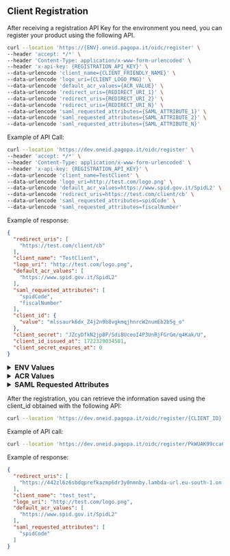 ## Client Registration

After receiving a registration API Key for the environment you need, you can
register
your product using the following API.

```bash
curl --location 'https://{ENV}.oneid.pagopa.it/oidc/register' \
--header 'accept: */*' \
--header 'Content-Type: application/x-www-form-urlencoded' \
--header 'x-api-key: {REGISTRATION_API_KEY}' \
--data-urlencode 'client_name={CLIENT_FRIENDLY_NAME}' \
--data-urlencode 'logo_uri={CLIENT_LOGO_PNG}' \
--data-urlencode 'default_acr_values={ACR_VALUE}' \
--data-urlencode 'redirect_uris={REDIRECT_URI_1}' \
--data-urlencode 'redirect_uris={REDIRECT_URI_2}' \
--data-urlencode 'redirect_uris={REDIRECT_URI_N}' \
--data-urlencode 'saml_requested_attributes={SAML_ATTRIBUTE_1}' \
--data-urlencode 'saml_requested_attributes={SAML_ATTRIBUTE_2}' \
--data-urlencode 'saml_requested_attributes={SAML_ATTRIBUTE_N}'
```

Example of API Call:

```bash
curl --location 'https://dev.oneid.pagopa.it/oidc/register' \
--header 'accept: */*' \
--header 'Content-Type: application/x-www-form-urlencoded' \
--header 'x-api-key: {REGISTRATION_API_KEY}' \
--data-urlencode 'client_name=TestClient' \
--data-urlencode 'logo_uri=http://test.com/logo.png' \
--data-urlencode 'default_acr_values=https://www.spid.gov.it/SpidL2' \
--data-urlencode 'redirect_uris=https://test.com/client/cb' \
--data-urlencode 'saml_requested_attributes=spidCode' \
--data-urlencode 'saml_requested_attributes=fiscalNumber'
```

Example of response:

```json
{
  "redirect_uris": [
    "https://test.com/client/cb"
  ],
  "client_name": "TestClient",
  "logo_uri": "http://test.com/logo.png",
  "default_acr_values": [
    "https://www.spid.gov.it/SpidL2"
  ],
  "saml_requested_attributes": [
    "spidCode",
    "fiscalNumber"
  ],
  "client_id": {
    "value": "mlssaurk6dx_Z4j2n9b8vgkmqjhnrcW2numEb2b5g_o"
  },
  "client_secret": "JZcyDfkN2jp8P/Sdi8UceoI4P3UnRjFGrGm/q4Kak/U",
  "client_id_issued_at": 1722329034581,
  "client_secret_expires_at": 0
}
```

<details>
<summary style="font-size:1.17em; font-weight:bold;">ENV Values</summary>

List of possible ENV values

| Environment |
|-------------|
| dev         |
| uat         |
| prod        |

</details>
<details>
<summary style="font-size:1.17em; font-weight:bold;">ACR Values</summary>

List of possible ACR values

| ACR                            |
|--------------------------------|
| https://www.spid.gov.it/SpidL2 |
| https://www.spid.gov.it/SpidL3 |

</details>
<details>
<summary style="font-size:1.17em; font-weight:bold;">SAML Requested Attributes</summary>

List of possible SAML Requested Attributes

| Attribute          |
|--------------------|
| spidCode           |
| name               |
| familyName         |
| placeOfBirth       |
| countyOfBirth      |
| dateOfBirth        |
| gender             |
| companyName        |
| registeredOffice   |
| fiscalNumber       |
| ivaCode            |
| idCard             |
| mobilePhone        |
| email              |
| address            |
| expirationDate     |
| digitalAddress     |
| domicileAddress    |
| domicilePlace      |
| domicilePostalCode |
| domicileProvince   |
| domicileCountry    |
| qualification      |
| commonName         |
| surname            |
| givenName          |
| preferredUsername  |
| title              |
| userCertificate    |
| employeeNumber     |
| orgUnitName        |
| preferredLanguage  |
| country            |
| stateOrProvince    |
| city               |
| postalCode         |
| street             |

</details>


After the registration, you can retrieve the information saved using the client_id obtained with the
following API:

```bash
curl --location 'https://dev.oneid.pagopa.it/oidc/register/{CLIENT_ID}'
```

Example of API call:

```bash
curl --location 'https://dev.oneid.pagopa.it/oidc/register/PkWUAK99cca6MQ0QtC91Qsff6h5hMFb1bXsz9mpGd94'
```

Example of response:

```json
{
  "redirect_uris": [
    "https://442zl6z6sbdqprefkazmp6dr3y0nmnby.lambda-url.eu-south-1.on.aws/client/cb"
  ],
  "client_name": "test_test",
  "logo_uri": "http://test.com/logo.png",
  "default_acr_values": [
    "https://www.spid.gov.it/SpidL2"
  ],
  "saml_requested_attributes": [
    "spidCode"
  ]
}
```